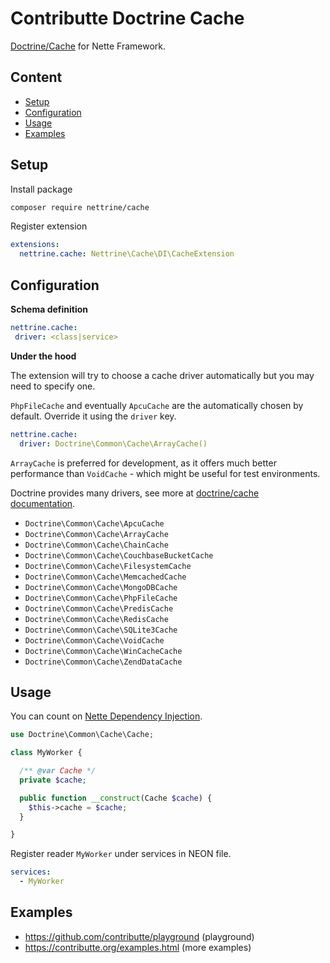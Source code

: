 # Contributte Doctrine Cache

[Doctrine/Cache](https://www.doctrine-project.org/projects/cache.html) for Nette Framework.


## Content

- [Setup](#setup)
- [Configuration](#configuration)
- [Usage](#usage)
- [Examples](#examples)


## Setup

Install package

```bash
composer require nettrine/cache
```

Register extension

```yaml
extensions:
  nettrine.cache: Nettrine\Cache\DI\CacheExtension
```


## Configuration

**Schema definition**

 ```yaml
nettrine.cache:
  driver: <class|service>
```

**Under the hood**

The extension will try to choose a cache driver automatically but you may need to specify one.

`PhpFileCache` and eventually `ApcuCache` are the automatically chosen by default. Override it
using the `driver` key.

```yaml
nettrine.cache:
  driver: Doctrine\Common\Cache\ArrayCache()
```

`ArrayCache` is preferred for development, as it offers much better performance than `VoidCache` - which might be useful for test environments.

Doctrine provides many drivers, see more at [doctrine/cache documentation](https://www.doctrine-project.org/projects/doctrine-cache/en/1.8/index.html).

- `Doctrine\Common\Cache\ApcuCache`
- `Doctrine\Common\Cache\ArrayCache`
- `Doctrine\Common\Cache\ChainCache`
- `Doctrine\Common\Cache\CouchbaseBucketCache`
- `Doctrine\Common\Cache\FilesystemCache`
- `Doctrine\Common\Cache\MemcachedCache`
- `Doctrine\Common\Cache\MongoDBCache`
- `Doctrine\Common\Cache\PhpFileCache`
- `Doctrine\Common\Cache\PredisCache`
- `Doctrine\Common\Cache\RedisCache`
- `Doctrine\Common\Cache\SQLite3Cache`
- `Doctrine\Common\Cache\VoidCache`
- `Doctrine\Common\Cache\WinCacheCache`
- `Doctrine\Common\Cache\ZendDataCache`


## Usage

You can count on [Nette Dependency Injection](https://doc.nette.org/en/3.0/dependency-injection).

```php
use Doctrine\Common\Cache\Cache;

class MyWorker {

  /** @var Cache */
  private $cache;

  public function __construct(Cache $cache) {
    $this->cache = $cache;
  }

}
```

Register reader `MyWorker` under services in NEON file.

```yaml
services:
  - MyWorker
```

## Examples

- https://github.com/contributte/playground (playground)
- https://contributte.org/examples.html (more examples)

